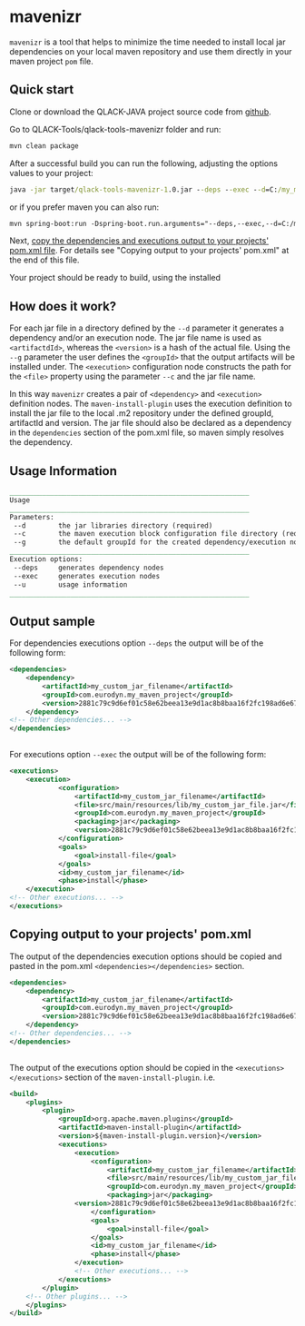 # mavenizr

`mavenizr` is a tool that helps to minimize the time needed to install local jar dependencies on your local maven repository and use them directly in your maven project `pom` file. 

 ## Quick start 

Clone or download the QLACK-JAVA project source code from [github](https://github.com/qlack/QLACK-Java). 

Go to QLACK-Tools/qlack-tools-mavenizr folder and run:

```cmd
mvn clean package
```

After a successful build you can run the following, adjusting the options values to your project:

```cmd
java -jar target/qlack-tools-mavenizr-1.0.jar --deps --exec --d=C:/my_maven_project/lib 						--c=src/main/resources/lib --g=com.eurodyn.my_maven_project 

```

or if you prefer maven you can also run:

```reStructuredText
mvn spring-boot:run -Dspring-boot.run.arguments="--deps,--exec,--d=C:/my_maven_project/lib,--c=src/main/resources/lib,--g=com.eurodyn.my_maven_project"
```

Next, <u>copy the dependencies and executions output to your projects' pom.xml file</u>. For details see "Copying output to your projects' pom.xml" at the end of this file.

Your project should be ready to build, using the installed

## How does it work?

For each jar file in a directory defined by the `--d` parameter it generates a dependency and/or an execution node. The jar file name is used as `<artifactdId>`, whereas the `<version>`  is a hash of the actual file. Using the `--g` parameter the user defines the `<groupId>` that the output artifacts will be installed under. The `<execution>` configuration node constructs the path for the `<file>` property using the parameter `--c` and the jar file name.

In this way `mavenizr` creates a pair of `<dependency>` and `<execution>` definition nodes. The `maven-install-plugin` uses the execution definition to install the jar file to the local .m2 repository under the defined groupId, artifactId and version. The jar file should also be declared as a dependency in the `dependencies` section of the pom.xml file, so maven simply resolves the dependency.

## Usage Information

```reStructuredText
___________________________________________________________
Usage
___________________________________________________________
Parameters:
 --d        the jar libraries directory (required)
 --c        the maven execution block configuration file directory (required for --exec option)
 --g        the default groupId for the created dependency/execution nodes (required)
___________________________________________________________
Execution options:
 --deps     generates dependency nodes
 --exec     generates execution nodes
 --u        usage information
___________________________________________________________
```

## Output sample

For dependencies executions option `--deps`  the output will be of the following form: 

```xml
<dependencies>
    <dependency>
        <artifactId>my_custom_jar_filename</artifactId>
        <groupId>com.eurodyn.my_maven_project</groupId>
        <version>2881c79c9d6ef01c58e62beea13e9d1ac8b8baa16f2fc198ad6e6776defdcdd3</version>
    </dependency>
<!-- Other dependencies... -->
</dependencies>
    
```

For executions option `--exec` the output will be of the following form:

```xml
<executions>
    <execution>
            <configuration>
                <artifactId>my_custom_jar_filename</artifactId>
                <file>src/main/resources/lib/my_custom_jar_file.jar</file>
                <groupId>com.eurodyn.my_maven_project</groupId>
                <packaging>jar</packaging>
                <version>2881c79c9d6ef01c58e62beea13e9d1ac8b8baa16f2fc198ad6e6776defdcdd3</version>
            </configuration>
            <goals>
                <goal>install-file</goal>
            </goals>
            <id>my_custom_jar_filename</id>
            <phase>install</phase>
    </execution>
<!-- Other executions... -->
</executions>
```



## Copying output to your projects' pom.xml

The output of the dependencies execution options should be copied and pasted in the pom.xml `<dependencies></dependencies>` section. 

```xml
<dependencies>
    <dependency>
        <artifactId>my_custom_jar_filename</artifactId>
        <groupId>com.eurodyn.my_maven_project</groupId>
        <version>2881c79c9d6ef01c58e62beea13e9d1ac8b8baa16f2fc198ad6e6776defdcdd3</version>
    </dependency>
<!-- Other dependencies... -->
</dependencies>
    
```

The output of the executions option should be copied in the `<executions></executions>` section of the `maven-install-plugin`. i.e.

```xml
<build>
    <plugins>
        <plugin>
            <groupId>org.apache.maven.plugins</groupId>
            <artifactId>maven-install-plugin</artifactId>
            <version>${maven-install-plugin.version}</version>
            <executions>
                <execution>
                    <configuration>
                        <artifactId>my_custom_jar_filename</artifactId>
                        <file>src/main/resources/lib/my_custom_jar_file.jar</file>
                        <groupId>com.eurodyn.my_maven_project</groupId>
                        <packaging>jar</packaging>
				<version>2881c79c9d6ef01c58e62beea13e9d1ac8b8baa16f2fc198ad6e6776defdcdd3</version>
                    </configuration>
                    <goals>
                        <goal>install-file</goal>
                    </goals>
                    <id>my_custom_jar_filename</id>
                    <phase>install</phase>
                </execution>
                <!-- Other executions... -->
            </executions>
        </plugin>
    <!-- Other plugins... -->
    </plugins>
</build>
```

